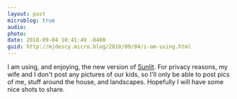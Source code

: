 ```yaml
---
layout: post
microblog: true
audio: 
photo: 
date: 2018-09-04 10:41:49 -0400
guid: http://mjdescy.micro.blog/2018/09/04/i-am-using.html
---
```

I am using, and enjoying, the new version of [Sunlit](https://itunes.apple.com/us/app/sunlit/id1334727769?mt=8). For privacy reasons, my wife and I don't post any pictures of our kids, so I'll only be able to post pics of me, stuff around the house, and landscapes. Hopefully I will have some nice shots to share.
